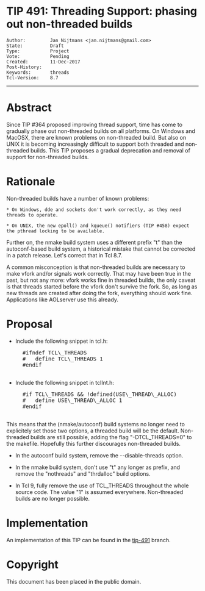 # TIP 491: Threading Support: phasing out non-threaded builds
	Author:         Jan Nijtmans <jan.nijtmans@gmail.com>
	State:          Draft
	Type:           Project
	Vote:           Pending
	Created:        11-Dec-2017
	Post-History:
	Keywords:       threads
	Tcl-Version:    8.7
-----

# Abstract

Since TIP #364 proposed improving thread support, time has come to gradually phase out
non-threaded builds on all platforms. On Windows and MacOSX, there are known problems
on non-threaded build. But also on UNIX it is becoming increasingly difficult to support
both threaded and non-threaded builds. This TIP proposes a gradual deprecation and removal
of support for non-threaded builds.

# Rationale

Non-threaded builds have a number of known problems:

    * On Windows, dde and sockets don't work correctly, as they need threads to operate.

	* On UNIX, the new epoll() and kqueue() notifiers (TIP #458) expect the pthread locking to be available.

Further on, the nmake build system uses a different prefix "t" than the autoconf-based build system, a historical
mistake that cannot be corrected in a patch release. Let's correct that in Tcl 8.7.

A common misconception is that non-threaded builds are necessary to make vfork and/or signals work correctly. That
may have been true in the past, but not any more: vfork works fine in threaded builds, the only caveat is that
threads started before the vfork don't survive the fork. So, as long as new threads are created after doing the fork,
everything should work fine. Applications like AOLserver use this already.
	
# Proposal

  * Include the following snippet in tcl.h:
  <pre>
     #ifndef TCL\_THREADS
	 #   define TCL\_THREADS 1
	 #endif
  </pre>

  * Include the following snippet in tclInt.h:
  <pre>
     #if TCL\_THREADS && !defined(USE\_THREAD\_ALLOC)
	 #   define USE\_THREAD\_ALLOC 1
	 #endif
  </pre>

This means that the (nmake/autoconf) build systems no longer need to explicitely set those
two options, a threaded build will be the default. Non-threaded builds are still possible,
adding the flag "-DTCL_THREADS=0" to the makefile. Hopefully this further discourages
non-threaded builds.

  * In the autoconf build system, remove the --disable-threads option.

  * In the nmake build system, don't use "t" any longer as prefix, and remove the "nothreads" and "thrdalloc" build options.

  * In Tcl 9, fully remove the use of TCL_THREADS throughout the whole source code. The value "1" is assumed
    everywhere. Non-threaded builds are no longer possible.

# Implementation

An implementation of this TIP can be found in the [tip-491](https://core.tcl.tk/tcl/timeline?r=tip-491) branch.

# Copyright

This document has been placed in the public domain.
